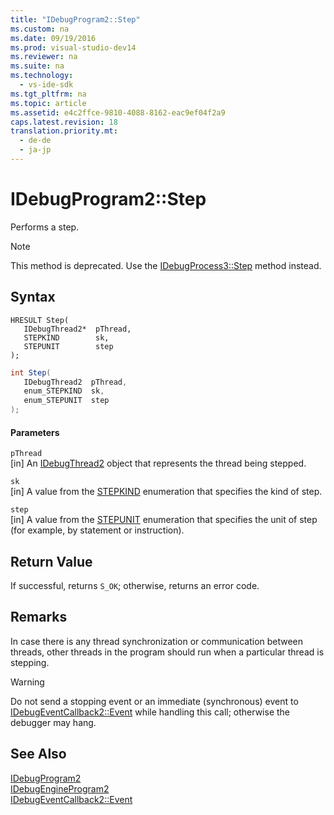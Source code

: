 ```yaml
---
title: "IDebugProgram2::Step"
ms.custom: na
ms.date: 09/19/2016
ms.prod: visual-studio-dev14
ms.reviewer: na
ms.suite: na
ms.technology: 
  - vs-ide-sdk
ms.tgt_pltfrm: na
ms.topic: article
ms.assetid: e4c2ffce-9810-4088-8162-eac9ef04f2a9
caps.latest.revision: 18
translation.priority.mt: 
  - de-de
  - ja-jp
---
```

# IDebugProgram2::Step
Performs a step.  
  
> [!NOTE]
>  This method is deprecated. Use the [IDebugProcess3::Step](../vs140/IDebugProcess3--Step.md) method instead.  
  
## Syntax  
  
```cpp#  
HRESULT Step(   
   IDebugThread2*  pThread,  
   STEPKIND        sk,  
   STEPUNIT        step  
);  
```  
  
```c#  
int Step(   
   IDebugThread2  pThread,  
   enum_STEPKIND  sk,  
   enum_STEPUNIT  step  
);  
```  
  
#### Parameters  
 `pThread`  
 [in] An [IDebugThread2](../vs140/IDebugThread2.md) object that represents the thread being stepped.  
  
 `sk`  
 [in] A value from the [STEPKIND](../vs140/STEPKIND.md) enumeration that specifies the kind of step.  
  
 `step`  
 [in] A value from the [STEPUNIT](../vs140/STEPUNIT.md) enumeration that specifies the unit of step (for example, by statement or instruction).  
  
## Return Value  
 If successful, returns `S_OK`; otherwise, returns an error code.  
  
## Remarks  
 In case there is any thread synchronization or communication between threads, other threads in the program should run when a particular thread is stepping.  
  
> [!WARNING]
>  Do not send a stopping event or an immediate (synchronous) event to [IDebugEventCallback2::Event](../vs140/IDebugEventCallback2--Event.md) while handling this call; otherwise the debugger may hang.  
  
## See Also  
 [IDebugProgram2](../vs140/IDebugProgram2.md)   
 [IDebugEngineProgram2](../vs140/IDebugEngineProgram2.md)   
 [IDebugEventCallback2::Event](../vs140/IDebugEventCallback2--Event.md)